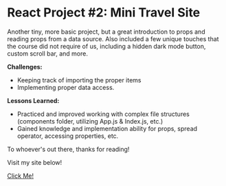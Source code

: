 # React Project #2: Mini Travel Site
Another tiny, more basic project, but a great introduction to props and reading props from a data source. Also included a few unique touches that the course did not require of us, including a hidden dark mode button, custom scroll bar, and more. 

**Challenges:**
- Keeping track of importing the proper items
- Implementing proper data access. 

**Lessons Learned:**
- Practiced and improved working with complex file structures (components folder, utilizing App.js & Index.js, etc.)
- Gained knowledge and implementation ability for props, spread operator, accessing properties, etc. 

To whoever's out there, thanks for reading!

Visit my site below!

[Click Me!](https://fantastic-crumble-169736.netlify.app/)
